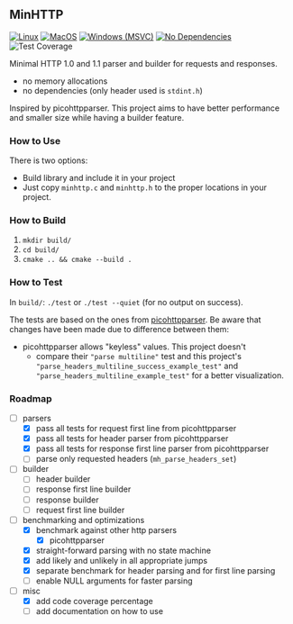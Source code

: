 ## MinHTTP

[![Linux](https://github.com/felipeasimos/minhttp/actions/workflows/test-linux.yml/badge.svg)](https://github.com/felipeasimos/minhttp/actions/workflows/test-linux.yml)
[![MacOS](https://github.com/felipeasimos/minhttp/actions/workflows/test-macos.yml/badge.svg)](https://github.com/felipeasimos/minhttp/actions/workflows/test-macos.yml)
[![Windows (MSVC)](https://github.com/felipeasimos/minhttp/actions/workflows/test-windows.yml/badge.svg)](https://github.com/felipeasimos/minhttp/actions/workflows/test-windows.yml)
[![No Dependencies](https://github.com/felipeasimos/minhttp/actions/workflows/no-includes.yml/badge.svg)](https://github.com/felipeasimos/minhttp/actions/workflows/no-includes.yml)
![Test Coverage](https://img.shields.io/endpoint?url=https://gist.githubusercontent.com/felipeasimos/1062ce0f390bb2b6458d29f225cc08b5/raw/minhttp__heads_feat-coverage_coverage.json)

Minimal HTTP 1.0 and 1.1 parser and builder for requests and responses.

* no memory allocations
* no dependencies (only header used is `stdint.h`)

Inspired by picohttpparser. This project aims to have better performance and smaller size while having a builder feature.

### How to Use

There is two options:
* Build library and include it in your project
* Just copy `minhttp.c` and `minhttp.h` to the proper locations in your project.

### How to Build

1. `mkdir build/`
2. `cd build/`
3. `cmake .. && cmake --build .`

### How to Test

In `build/`: `./test` or `./test --quiet` (for no output on success).

The tests are based on the ones from [picohttpparser](https://github.com/h2o/picohttpparser/blob/master/test.c). Be aware that changes have been made due to difference between them:
* picohttpparser allows "keyless" values. This project doesn't 
    * compare their `"parse multiline"` test and this project's `"parse_headers_multiline_success_example_test"` and `"parse_headers_multiline_example_test"` for a better visualization.

### Roadmap

- [ ] parsers
    - [x] pass all tests for request first line from picohttpparser
    - [x] pass all tests for header parser from picohttpparser
    - [x] pass all tests for response first line parser from picohttpparser
    - [ ] parse only requested headers (`mh_parse_headers_set`)
- [ ] builder
    - [ ] header builder
    - [ ] response first line builder
    - [ ] response builder
    - [ ] request first line builder
- [ ] benchmarking and optimizations
    - [x] benchmark against other http parsers
        - [x] picohttpparser
    - [x] straight-forward parsing with no state machine
    - [x] add likely and unlikely in all appropriate jumps
    - [x] separate benchmark for header parsing and for first line parsing
    - [ ] enable NULL arguments for faster parsing
- [ ] misc
    - [x] add code coverage percentage
    - [ ] add documentation on how to use
